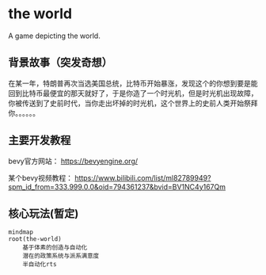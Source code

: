 # the world

A game depicting the world.

## 背景故事（突发奇想）

在某一年，特朗普再次当选美国总统，比特币开始暴涨，发现这个的你想到要是能回到比特币最便宜的那天就好了，于是你造了一个时光机，但是时光机出现故障，你被传送到了史前时代，当你走出坏掉的时光机，这个世界上的史前人类开始祭拜你。。。。。。

## 主要开发教程
bevy官方网站：
https://bevyengine.org/

某个bevy视频教程：
https://www.bilibili.com/list/ml82789949?spm_id_from=333.999.0.0&oid=794361237&bvid=BV1NC4y167Qm

## 核心玩法(暂定)

```mermaid
mindmap
root(the-world)
    基于体素的创造与自动化
    潜在的政策系统与派系满意度
    半自动化rts
```